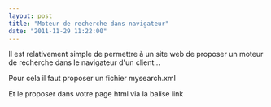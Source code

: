 ```yaml
---
layout: post
title: "Moteur de recherche dans navigateur"
date: "2011-11-29 11:22:00"
---
```

Il est relativement simple de permettre à un site web de proposer un moteur de recherche dans le navigateur d'un client...

Pour cela il faut proposer un fichier mysearch.xml

<script src="http://pastebin.com/embed_js.php?i=94EW3twm"></script>

Et le proposer dans votre page html via la balise link

<script src="http://pastebin.com/embed_js.php?i=p5XXeyyg"></script>

<div style="height: 0; overflow: hidden;">open search description moteur recherche navigateur</div>
